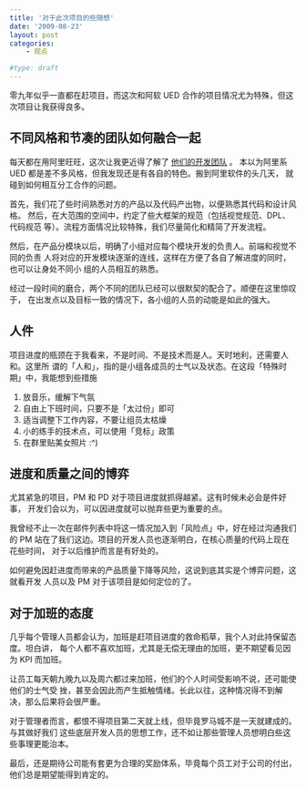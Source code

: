 ```yaml
---
title: '对于此次项目的些随想'
date: '2009-08-23'
layout: post
categories:
    - 观点

#type: draft
---
```


零九年似乎一直都在赶项目，而这次和阿软 UED 合作的项目情况尤为特殊，但这次项目让我获得良多。


## 不同风格和节凑的团队如何融合一起

每天都在用阿里旺旺，这次让我更近得了解了 [他们的开发团队](http://www.alisoftued.com/) 。 本以为阿里系 UED 都是差不多风格，但我发现还是有各自的特色。搬到阿里软件的头几天， 就碰到如何相互分工合作的问题。

首先，我们花了些时间熟悉对方的产品以及代码产出物，以便熟悉其代码和设计风格。 然后，在大范围的空间中，约定了些大框架的规范（包括视觉规范、DPL、代码规范 等）。流程方面情况比较特殊，我们尽量简化和精简了开发流程。

然后，在产品分模块以后，明确了小组对应每个模块开发的负责人。前端和视觉不同的负责 人将对应的开发模块逐渐的连线，这样在方便了各自了解进度的同时，也可以让身处不同小 组的人员相互的熟悉。

经过一段时间的磨合，两个不同的团队已经可以很默契的配合了。顺便在这里惊叹于， 在出发点以及目标一致的情况下，各小组的人员的动能是如此的强大。


## 人件

项目进度的瓶颈在于我看来，不是时间、不是技术而是人。天时地利，还需要人和。这里所 谓的「人和」，指的是小组各成员的士气以及状态。在这段「特殊时期」中，我能想到些措施

1. 放音乐，缓解下气氛
2. 自由上下班时间，只要不是「太过份」即可
3. 适当调整下工作内容，不要让组员太枯燥
4. 小的练手的技术点，可以使用「竞标」政策
5. 在群里贴美女照片 :^)


## 进度和质量之间的博弈

尤其紧急的项目，PM 和 PD 对于项目进度就抓得越紧。这有时候未必会是件好事， 开发们会以为，可以因进度就可以抛弃些更为重要的点。

我曾经不止一次在邮件列表中将这一情况加入到「风险点」中，好在经过沟通我们的 PM 站在了我们这边。项目的开发人员也逐渐明白，在核心质量的代码上现在花些时间， 对于以后维护而言是有好处的。

如何避免因赶进度而带来的产品质量下降等风险，这说到底其实是个博弈问题，这就看开发 人员以及 PM 对于该项目是如何定位的了。


## 对于加班的态度

几乎每个管理人员都会认为，加班是赶项目进度的救命稻草，我个人对此持保留态度。坦白讲， 每个人都不喜欢加班，尤其是无偿无理由的加班，更不期望看见因为 KPI 而加班。

让员工每天朝九晚九以及周六都过来加班，他们的个人时间受影响不说，还可能使他们的士气受 挫，甚至会因此而产生抵触情绪。长此以往，这种情况得不到解决，那么后果将会很严重。

对于管理者而言，都恨不得项目第二天就上线，但毕竟罗马城不是一天就建成的。与其做好我们 这些底层开发人员的思想工作，还不如让那些管理人员想明白些这些事理更能治本。

最后，还是期待公司能有套更为合理的奖励体系，毕竟每个员工对于公司的付出，他们总是期望能得到肯定的。
